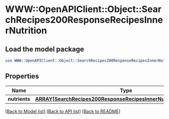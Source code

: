 # WWW::OpenAPIClient::Object::SearchRecipes200ResponseRecipesInnerNutrition

## Load the model package
```perl
use WWW::OpenAPIClient::Object::SearchRecipes200ResponseRecipesInnerNutrition;
```

## Properties
Name | Type | Description | Notes
------------ | ------------- | ------------- | -------------
**nutrients** | [**ARRAY[SearchRecipes200ResponseRecipesInnerNutritionNutrientsInner]**](SearchRecipes200ResponseRecipesInnerNutritionNutrientsInner.md) |  | [optional] 

[[Back to Model list]](../README.md#documentation-for-models) [[Back to API list]](../README.md#documentation-for-api-endpoints) [[Back to README]](../README.md)


